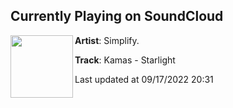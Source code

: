 ## Currently Playing on SoundCloud

[<img align="left" width="100" src="https://i1.sndcdn.com/artworks-8Jcu7O96yo8RJiJ3-SN1LLA-t500x500.jpg">](https://soundcloud.com/simplifyrecs/kamas-starlight)

**Artist**: Simplify. 

**Track**: Kamas - Starlight

Last updated at 09/17/2022 20:31

